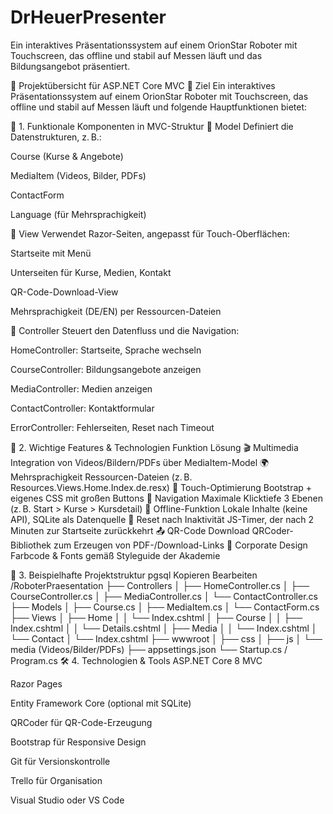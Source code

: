 # DrHeuerPresenter
Ein interaktives Präsentationssystem auf einem OrionStar Roboter mit Touchscreen, das offline und stabil auf Messen läuft und das Bildungsangebot präsentiert.

🔧 Projektübersicht für ASP.NET Core MVC
🎯 Ziel
Ein interaktives Präsentationssystem auf einem OrionStar Roboter mit Touchscreen, das offline und stabil auf Messen läuft und folgende Hauptfunktionen bietet:

🧩 1. Funktionale Komponenten in MVC-Struktur
📁 Model
Definiert die Datenstrukturen, z. B.:

Course (Kurse & Angebote)

MediaItem (Videos, Bilder, PDFs)

ContactForm

Language (für Mehrsprachigkeit)

📂 View
Verwendet Razor-Seiten, angepasst für Touch-Oberflächen:

Startseite mit Menü

Unterseiten für Kurse, Medien, Kontakt

QR-Code-Download-View

Mehrsprachigkeit (DE/EN) per Ressourcen-Dateien

🔁 Controller
Steuert den Datenfluss und die Navigation:

HomeController: Startseite, Sprache wechseln

CourseController: Bildungsangebote anzeigen

MediaController: Medien anzeigen

ContactController: Kontaktformular

ErrorController: Fehlerseiten, Reset nach Timeout

🎥 2. Wichtige Features & Technologien
Funktion	Lösung
🎬 Multimedia	Integration von Videos/Bildern/PDFs über MediaItem-Model
🌍 Mehrsprachigkeit	Ressourcen-Dateien (z. B. Resources.Views.Home.Index.de.resx)
📱 Touch-Optimierung	Bootstrap + eigenes CSS mit großen Buttons
🧭 Navigation	Maximale Klicktiefe 3 Ebenen (z. B. Start > Kurse > Kursdetail)
🔌 Offline-Funktion	Lokale Inhalte (keine API), SQLite als Datenquelle
🔁 Reset nach Inaktivität	JS-Timer, der nach 2 Minuten zur Startseite zurückkehrt
📤 QR-Code Download	QRCoder-Bibliothek zum Erzeugen von PDF-/Download-Links
🎨 Corporate Design	Farbcode & Fonts gemäß Styleguide der Akademie

🧱 3. Beispielhafte Projektstruktur
pgsql
Kopieren
Bearbeiten
/RoboterPraesentation
├── Controllers
│   ├── HomeController.cs
│   ├── CourseController.cs
│   ├── MediaController.cs
│   └── ContactController.cs
├── Models
│   ├── Course.cs
│   ├── MediaItem.cs
│   └── ContactForm.cs
├── Views
│   ├── Home
│   │   └── Index.cshtml
│   ├── Course
│   │   ├── Index.cshtml
│   │   └── Details.cshtml
│   ├── Media
│   │   └── Index.cshtml
│   └── Contact
│       └── Index.cshtml
├── wwwroot
│   ├── css
│   ├── js
│   └── media (Videos/Bilder/PDFs)
├── appsettings.json
└── Startup.cs / Program.cs
🛠️ 4. Technologien & Tools
ASP.NET Core 8 MVC

Razor Pages

Entity Framework Core (optional mit SQLite)

QRCoder für QR-Code-Erzeugung

Bootstrap für Responsive Design

Git für Versionskontrolle

Trello für Organisation

Visual Studio oder VS Code


